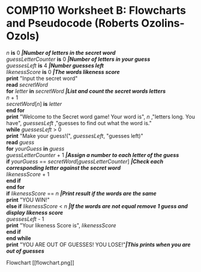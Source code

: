 # COMP110 Worksheet B: Flowcharts and Pseudocode (Roberts Ozolins-Ozols)

*n* **is** 0 __*|Number of letters in the secret word*__  
*guessLetterCounter* **is** 0 __*|Number of letters in your guess*__  
*guessesLeft* **is** 4 __*|Number guesses left*__  
*likenessScore* **is** 0 __*|The words likeness score*__  
**print** "Input the secret word"  
**read** *secretWord*  
**for** *letter* **in** *secretWord* __*|List and count the secret words letters*__  
    *n* + 1  
    *secretWord*[*n*] **is** *letter*  
**end for**  
**print** "Welcome to the Secret word game! Your word is", *n* ,"letters long. You have", *guessesLeft* ,"guesses to find out what the word is."  
**while** *guessesLeft* > 0  
    **print** "Make your guess!(", *guessesLeft*, "guesses left)"  
    **read** *guess*  
    **for** *yourGuess* **in** *guess*  
        *guessLetterCounter* + 1 __*|Assign a number to each letter of the guess*__  
        **if** *yourGuess* == *secretWord*[*guessLetterCounter*] __*|Check each corresponding letter against the secret word*__  
            *likenessScore* + 1  
        **end if**  
    **end for**  
    **if** *likenessScore* == *n* __*|Print result if the words are the same*__  
        **print** "YOU WIN!"  
    **else if** *likenessScore* < *n* __*|If the words are not equal remove 1 guess and display likeness score*__  
        *guessesLeft* - 1  
        **print** "Your likeness Score is", *likenessScore*  
    **end if**  
**end while**  
**print** "YOU ARE OUT OF GUESSES! YOU LOSE!"__*|This prints when you are out of guesses*__  


Flowchart [[flowchart.png]]
